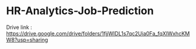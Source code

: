 # HR-Analytics-Job-Prediction
Drive link : https://drive.google.com/drive/folders/1fjjWIDL1s7qc2Uia0Fa_fqXIWxhcKMW8?usp=sharing
